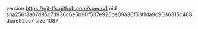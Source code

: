version https://git-lfs.github.com/spec/v1
oid sha256:3a07d95c7d936c6e5b90f537e925be09a36f53f1da9c9036315c468dcde92cc7
size 1087
